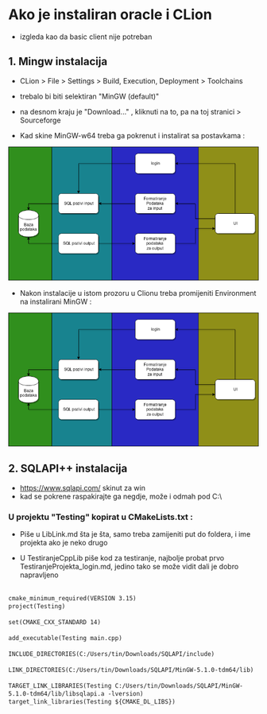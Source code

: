 # Ako je instaliran oracle i CLion
- izgleda kao da basic client nije potreban

## 1. Mingw instalacija

  - CLion > File > Settings > Build, Execution, Deployment > Toolchains
  
  - trebalo bi biti selektiran "MinGW (default)"
  - na desnom kraju je "Download..." , kliknuti na to, pa na toj stranici > Sourceforge
  - Kad skine MinGW-w64 treba ga pokrenut i instalirat sa postavkama :
  
  ![slika](https://raw.githubusercontent.com/Ltin66/ProjektBaze-2019/master/ProgramiranjeKoraci/dd.png)
  
  - Nakon instalacije u istom prozoru u Clionu treba promijeniti Environment na instalirani MinGW : 
  
  ![slika](https://raw.githubusercontent.com/Ltin66/ProjektBaze-2019/master/ProgramiranjeKoraci/dd.png)
  
  
## 2. SQLAPI++ instalacija

  - https://www.sqlapi.com/ skinut za win
  - kad se pokrene raspakirajte ga negdje, može i odmah pod C:\
  
  ### U projektu "Testing" kopirat u CMakeLists.txt :
  
  - Piše u LibLink.md šta je šta, samo treba zamijeniti put do foldera, i ime projekta ako je neko drugo
   
  - U TestiranjeCppLib piše kod za testiranje, najbolje probat prvo TestiranjeProjekta_login.md, jedino tako se može vidit dali je dobro napravljeno
  
```
  
cmake_minimum_required(VERSION 3.15)
project(Testing)

set(CMAKE_CXX_STANDARD 14)

add_executable(Testing main.cpp)

INCLUDE_DIRECTORIES(C:/Users/tin/Downloads/SQLAPI/include)

LINK_DIRECTORIES(C:/Users/tin/Downloads/SQLAPI/MinGW-5.1.0-tdm64/lib)

TARGET_LINK_LIBRARIES(Testing C:/Users/tin/Downloads/SQLAPI/MinGW-5.1.0-tdm64/lib/libsqlapi.a -lversion)
target_link_libraries(Testing ${CMAKE_DL_LIBS})

```

 


   
